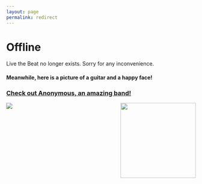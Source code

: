 ```yaml
---
layout: page
permalink: redirect
---
```

<h1>Offline</h1>
<p>Live the Beat no longer exists. Sorry for any inconvenience.</p>
<h4>Meanwhile, here is a picture of a guitar and a happy face!</h4>
<a href="https://anonymousband.github.io/"><h3>Check out Anonymous, an amazing band!</h3></a>
<img src="https://d30y9cdsu7xlg0.cloudfront.net/png/1095-200.png">
<img src="https://images.clipartbro.com/20/happy-smiley-face-gif-2-by-terranout-20012.gif" style="height: 200px; width: 200px; float: right;">
